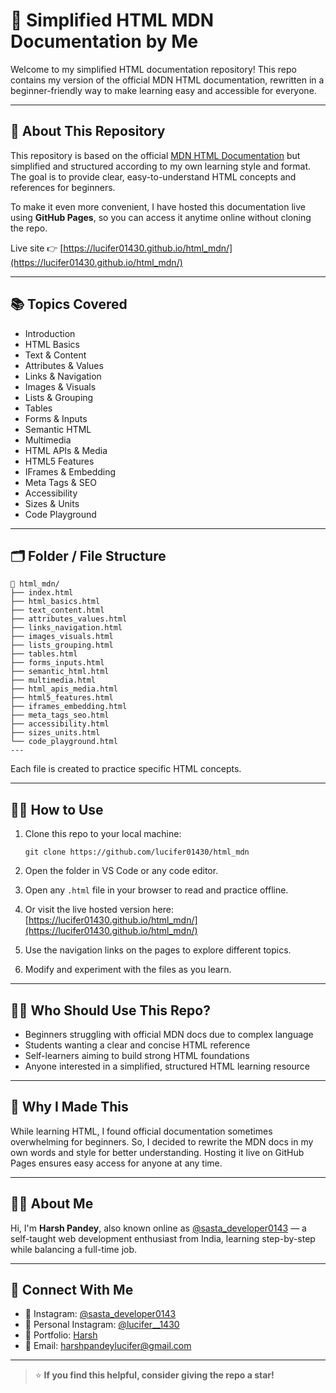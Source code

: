 # 📄 Simplified HTML MDN Documentation by Me

Welcome to my simplified HTML documentation repository! This repo contains my version of the official MDN HTML documentation, rewritten in a beginner-friendly way to make learning easy and accessible for everyone.

---

## 🚀 About This Repository

This repository is based on the official [MDN HTML Documentation](https://developer.mozilla.org/en-US/docs/Web/HTML) but simplified and structured according to my own learning style and format. The goal is to provide clear, easy-to-understand HTML concepts and references for beginners.

To make it even more convenient, I have hosted this documentation live using **GitHub Pages**, so you can access it anytime online without cloning the repo.

Live site 👉 [https://lucifer01430.github.io/html_mdn/](https://lucifer01430.github.io/html_mdn/)

---

## 📚 Topics Covered

- Introduction  
- HTML Basics  
- Text & Content  
- Attributes & Values  
- Links & Navigation  
- Images & Visuals  
- Lists & Grouping  
- Tables  
- Forms & Inputs  
- Semantic HTML  
- Multimedia  
- HTML APIs & Media  
- HTML5 Features  
- IFrames & Embedding  
- Meta Tags & SEO  
- Accessibility  
- Sizes & Units  
- Code Playground


---
## 🗂️ Folder / File Structure

```
📁 html_mdn/
├── index.html
├── html_basics.html
├── text_content.html
├── attributes_values.html
├── links_navigation.html
├── images_visuals.html
├── lists_grouping.html
├── tables.html
├── forms_inputs.html
├── semantic_html.html
├── multimedia.html
├── html_apis_media.html
├── html5_features.html
├── iframes_embedding.html
├── meta_tags_seo.html
├── accessibility.html
├── sizes_units.html
└── code_playground.html
---

```

Each file is created to practice specific HTML concepts.

---


## 🧑‍💻 How to Use

1. Clone this repo to your local machine:
   ```
   git clone https://github.com/lucifer01430/html_mdn
   ```
   
2. Open the folder in VS Code or any code editor.
3. Open any `.html` file in your browser to read and practice offline.
4. Or visit the live hosted version here:  
[https://lucifer01430.github.io/html_mdn/](https://lucifer01430.github.io/html_mdn/)
5. Use the navigation links on the pages to explore different topics.
6. Modify and experiment with the files as you learn.

---


## 👨‍🎓 Who Should Use This Repo?

- Beginners struggling with official MDN docs due to complex language  
- Students wanting a clear and concise HTML reference  
- Self-learners aiming to build strong HTML foundations  
- Anyone interested in a simplified, structured HTML learning resource

---

## 📌 Why I Made This

While learning HTML, I found official documentation sometimes overwhelming for beginners. So, I decided to rewrite the MDN docs in my own words and style for better understanding. Hosting it live on GitHub Pages ensures easy access for anyone at any time.

---

## 🙋‍♂️ About Me

Hi, I'm **Harsh Pandey**, also known online as [@sasta_developer0143](https://www.instagram.com/sasta_developer0143) — a self-taught web development enthusiast from India, learning step-by-step while balancing a full-time job.

---

## 🤝 Connect With Me

- 📸 Instagram: [@sasta_developer0143](https://www.instagram.com/sasta_developer0143)  
- 📸 Personal Instagram: [@lucifer__1430](https://www.instagram.com/lucifer__1430)  
- 💼 Portfolio: [Harsh](https://lucifer01430.github.io/Portfolio/)  
- 📧 Email: harshpandeylucifer@gmail.com

---

> ⭐ **If you find this helpful, consider giving the repo a star!**
